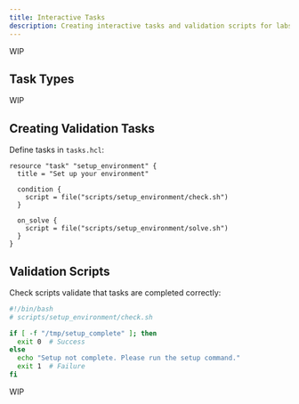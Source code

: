 ```yaml
---
title: Interactive Tasks
description: Creating interactive tasks and validation scripts for labs
---
```


WIP

## Task Types

WIP

## Creating Validation Tasks

Define tasks in `tasks.hcl`:

```hcl
resource "task" "setup_environment" {
  title = "Set up your environment"
  
  condition {
    script = file("scripts/setup_environment/check.sh")
  }
  
  on_solve {
    script = file("scripts/setup_environment/solve.sh")
  }
}
```

## Validation Scripts

Check scripts validate that tasks are completed correctly:

```bash
#!/bin/bash
# scripts/setup_environment/check.sh

if [ -f "/tmp/setup_complete" ]; then
  exit 0  # Success
else
  echo "Setup not complete. Please run the setup command."
  exit 1  # Failure
fi
```

WIP